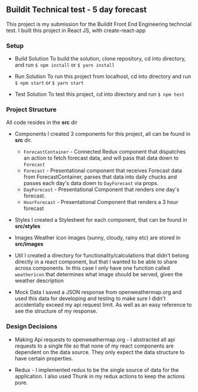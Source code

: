## Buildit Technical test - 5 day forecast

This project is my submission for the Buildit Front End Engineering techncial test.  I built this project in React JS, with create-react-app

### Setup
- Build Solution
To build the solution, clone repository, cd into directory, and run `$ npm install` or `$ yarn install`

- Run Solution
To run this project from localhost, cd into directory and run `$ npm start` or `$ yarn start`

- Test Solution
To test this project, cd into directory and run `$ npm test`

### Project Structure
All code resides in the **src** dir

- Components
I created 3 components for this project, all can be found in **src** dir.
  - `ForecastContainer` - Connected Redux component that dispatches an action to fetch forecast data, and will pass that data down to `Forecast`
  - `Forecast` - Presentational component that receives Forecast data from ForecastContainer, parses that data into daily chucks and passes each day's data down to `DayForecast` via props.
  - `DayForecast` - Presentational Component that renders one day's forecast.
  - `HourForecast` - Presentational Component that renders a 3 hour forecast

- Styles
I created a Stylesheet for each component, that can be found in **src/styles**

- Images
Weather icon images (sunny, cloudy, rainy etc) are stored in **src/images**

- Util
I created a directory for functionality/calculations that didn't belong directly in a react component, but that I wanted to be able to share across components.  In this case I only have one function called `weathericon` that determines what image should be served, given the weather description

- Mock Data
I saved a JSON response from openweathermap.org and used this data for developing and testing to make sure I didn't accidentally exceed my api request limit.  As well as an easy reference to see the structure of my response.


### Design Decisions
  - Making Api requests to openweathermap.org - I abstracted all api requests to a single file so that none of my react components are dependent on the data source.  They only expect the data structure to have certain properties.

  - Redux - I implemented redux to be the single source of data for the application.  I also used Thunk in my redux actions to keep the actions pure.


